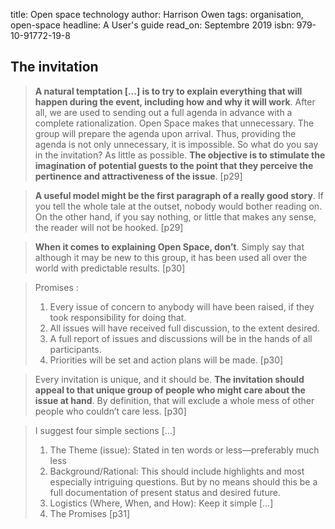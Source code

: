 title: Open space technology
author: Harrison Owen
tags: organisation, open-space
headline: A User's guide
read_on: Septembre 2019
isbn: 979-10-91772-19-8

## The invitation

> **A natural temptation […] is to try to explain everything that will happen during the event, including how and why it will work**. After all, we are used to sending out a full agenda in advance with a complete rationalization. Open Space makes that unnecessary. The group will prepare the agenda upon arrival. Thus, providing the agenda is not only unnecessary, it is impossible. So what do you say in the invitation? As little as possible. **The objective is to stimulate the imagination of potential guests to the point that they perceive the pertinence and attractiveness of the issue**.  [p29]

> **A useful model might be the first paragraph of a really good story**. If you tell the whole tale at the outset, nobody would bother reading on. On the other hand, if you say nothing, or little that makes any sense, the reader will not be hooked. [p29]

> **When it comes to explaining Open Space, don’t**. Simply say that although it may be new to this group, it has been used all over the world with predictable results.  [p30]

> Promises :
> 1. Every issue of concern to anybody will have been raised, if they took responsibility for doing that.
> 2. All issues will have received full discussion, to the extent desired.
> 3. A full report of issues and discussions will be in the hands of all participants.
> 4. Priorities will be set and action plans will be made. [p30]


> Every invitation is unique, and it should be. **The invitation should appeal to that unique group of people who might care about the issue at hand**. By definition, that will exclude a whole mess of other people who couldn’t care less. [p30]

> I suggest four simple sections […]
> 1. The Theme (issue): Stated in ten words or less—preferably much less
> 2. Background/Rational: This should include highlights and most especially intriguing questions. But by no means should this be a full documentation of present status and desired future.
> 3. Logistics (Where, When, and How): Keep it simple […]
> 4. The Promises
> [p31]